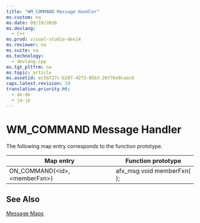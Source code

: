 ```yaml
---
title: "WM_COMMAND Message Handler"
ms.custom: na
ms.date: 09/19/2016
ms.devlang: 
  - C++
ms.prod: visual-studio-dev14
ms.reviewer: na
ms.suite: na
ms.technology: 
  - devlang-cpp
ms.tgt_pltfrm: na
ms.topic: article
ms.assetid: ec5b727c-b287-42f3-85b3-26776e0caac6
caps.latest.revision: 10
translation.priority.ht: 
  - de-de
  - ja-jp
---
```

# WM_COMMAND Message Handler
The following map entry corresponds to the function prototype.  
  
|Map entry|Function prototype|  
|---------------|------------------------|  
|ON_COMMAND(<id\>, <memberFxn\>)|afx_msg void memberFxn( );|  
  
## See Also  
 [Message Maps](../vs140/Message-Maps--MFC-.md)